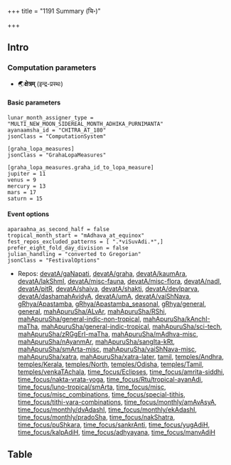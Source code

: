 +++
title = "1191 Summary (चि॰)"

+++
## Intro
### Computation parameters
- 🌏**क्षेत्रम्** (इन्द्र-प्रस्थः)

#### Basic parameters
```
lunar_month_assigner_type = "MULTI_NEW_MOON_SIDEREAL_MONTH_ADHIKA_PURNIMANTA"
ayanaamsha_id = "CHITRA_AT_180"
jsonClass = "ComputationSystem"

[graha_lopa_measures]
jsonClass = "GrahaLopaMeasures"

[graha_lopa_measures.graha_id_to_lopa_measure]
jupiter = 11
venus = 9
mercury = 13
mars = 17
saturn = 15

```

#### Event options
 ```
aparaahna_as_second_half = false
tropical_month_start = "mAdhava_at_equinox"
fest_repos_excluded_patterns = [ ".*viSuvAdi.*",]
prefer_eight_fold_day_division = false
julian_handling = "converted to Gregorian"
jsonClass = "FestivalOptions"

```
- Repos: [devatA/gaNapati](https://github.com/jyotisham/adyatithi/blob/master/devatA/gaNapati), [devatA/graha](https://github.com/jyotisham/adyatithi/blob/master/devatA/graha), [devatA/kaumAra](https://github.com/jyotisham/adyatithi/blob/master/devatA/kaumAra), [devatA/lakShmI](https://github.com/jyotisham/adyatithi/blob/master/devatA/lakShmI), [devatA/misc-fauna](https://github.com/jyotisham/adyatithi/blob/master/devatA/misc-fauna), [devatA/misc-flora](https://github.com/jyotisham/adyatithi/blob/master/devatA/misc-flora), [devatA/nadI](https://github.com/jyotisham/adyatithi/blob/master/devatA/nadI), [devatA/pitR](https://github.com/jyotisham/adyatithi/blob/master/devatA/pitR), [devatA/shaiva](https://github.com/jyotisham/adyatithi/blob/master/devatA/shaiva), [devatA/shakti](https://github.com/jyotisham/adyatithi/blob/master/devatA/shakti), [devatA/devIparva](https://github.com/jyotisham/adyatithi/blob/master/devatA/devIparva), [devatA/dashamahAvidyA](https://github.com/jyotisham/adyatithi/blob/master/devatA/dashamahAvidyA), [devatA/umA](https://github.com/jyotisham/adyatithi/blob/master/devatA/umA), [devatA/vaiShNava](https://github.com/jyotisham/adyatithi/blob/master/devatA/vaiShNava), [gRhya/Apastamba](https://github.com/jyotisham/adyatithi/blob/master/gRhya/Apastamba), [gRhya/Apastamba_seasonal](https://github.com/jyotisham/adyatithi/blob/master/gRhya/Apastamba_seasonal), [gRhya/general](https://github.com/jyotisham/adyatithi/blob/master/gRhya/general), [general](https://github.com/jyotisham/adyatithi/blob/master/general), [mahApuruSha/ALvAr](https://github.com/jyotisham/adyatithi/blob/master/mahApuruSha/ALvAr), [mahApuruSha/RShi](https://github.com/jyotisham/adyatithi/blob/master/mahApuruSha/RShi), [mahApuruSha/general-indic-non-tropical](https://github.com/jyotisham/adyatithi/blob/master/mahApuruSha/general-indic-non-tropical), [mahApuruSha/kAnchI-maTha](https://github.com/jyotisham/adyatithi/blob/master/mahApuruSha/kAnchI-maTha), [mahApuruSha/general-indic-tropical](https://github.com/jyotisham/adyatithi/blob/master/mahApuruSha/general-indic-tropical), [mahApuruSha/sci-tech](https://github.com/jyotisham/adyatithi/blob/master/mahApuruSha/sci-tech), [mahApuruSha/zRGgErI-maTha](https://github.com/jyotisham/adyatithi/blob/master/mahApuruSha/zRGgErI-maTha), [mahApuruSha/mAdhva-misc](https://github.com/jyotisham/adyatithi/blob/master/mahApuruSha/mAdhva-misc), [mahApuruSha/nAyanmAr](https://github.com/jyotisham/adyatithi/blob/master/mahApuruSha/nAyanmAr), [mahApuruSha/sangIta-kRt](https://github.com/jyotisham/adyatithi/blob/master/mahApuruSha/sangIta-kRt), [mahApuruSha/smArta-misc](https://github.com/jyotisham/adyatithi/blob/master/mahApuruSha/smArta-misc), [mahApuruSha/vaiShNava-misc](https://github.com/jyotisham/adyatithi/blob/master/mahApuruSha/vaiShNava-misc), [mahApuruSha/xatra](https://github.com/jyotisham/adyatithi/blob/master/mahApuruSha/xatra), [mahApuruSha/xatra-later](https://github.com/jyotisham/adyatithi/blob/master/mahApuruSha/xatra-later), [tamil](https://github.com/jyotisham/adyatithi/blob/master/tamil), [temples/Andhra](https://github.com/jyotisham/adyatithi/blob/master/temples/Andhra), [temples/Kerala](https://github.com/jyotisham/adyatithi/blob/master/temples/Kerala), [temples/North](https://github.com/jyotisham/adyatithi/blob/master/temples/North), [temples/Odisha](https://github.com/jyotisham/adyatithi/blob/master/temples/Odisha), [temples/Tamil](https://github.com/jyotisham/adyatithi/blob/master/temples/Tamil), [temples/venkaTAchala](https://github.com/jyotisham/adyatithi/blob/master/temples/venkaTAchala), [time_focus/Eclipses](https://github.com/jyotisham/adyatithi/blob/master/time_focus/Eclipses), [time_focus/amrita-siddhi](https://github.com/jyotisham/adyatithi/blob/master/time_focus/amrita-siddhi), [time_focus/nakta-vrata-yoga](https://github.com/jyotisham/adyatithi/blob/master/time_focus/nakta-vrata-yoga), [time_focus/Rtu/tropical-ayanAdi](https://github.com/jyotisham/adyatithi/blob/master/time_focus/Rtu/tropical-ayanAdi), [time_focus/luno-tropical/smArta](https://github.com/jyotisham/adyatithi/blob/master/time_focus/luno-tropical/smArta), [time_focus/misc](https://github.com/jyotisham/adyatithi/blob/master/time_focus/misc), [time_focus/misc_combinations](https://github.com/jyotisham/adyatithi/blob/master/time_focus/misc_combinations), [time_focus/special-tithis](https://github.com/jyotisham/adyatithi/blob/master/time_focus/special-tithis), [time_focus/tithi-vara-combinations](https://github.com/jyotisham/adyatithi/blob/master/time_focus/tithi-vara-combinations), [time_focus/monthly/amAvAsyA](https://github.com/jyotisham/adyatithi/blob/master/time_focus/monthly/amAvAsyA), [time_focus/monthly/dvAdashI](https://github.com/jyotisham/adyatithi/blob/master/time_focus/monthly/dvAdashI), [time_focus/monthly/ekAdashI](https://github.com/jyotisham/adyatithi/blob/master/time_focus/monthly/ekAdashI), [time_focus/monthly/pradoSha](https://github.com/jyotisham/adyatithi/blob/master/time_focus/monthly/pradoSha), [time_focus/nakShatra](https://github.com/jyotisham/adyatithi/blob/master/time_focus/nakShatra), [time_focus/puShkara](https://github.com/jyotisham/adyatithi/blob/master/time_focus/puShkara), [time_focus/sankrAnti](https://github.com/jyotisham/adyatithi/blob/master/time_focus/sankrAnti), [time_focus/yugAdiH](https://github.com/jyotisham/adyatithi/blob/master/time_focus/yugAdiH), [time_focus/kalpAdiH](https://github.com/jyotisham/adyatithi/blob/master/time_focus/kalpAdiH), [time_focus/adhyayana](https://github.com/jyotisham/adyatithi/blob/master/time_focus/adhyayana), [time_focus/manvAdiH](https://github.com/jyotisham/adyatithi/blob/master/time_focus/manvAdiH)


## Table
  <div class="spreadsheet" src="../1191.toml" fullHeightWithRowsPerScreen=4> </div>